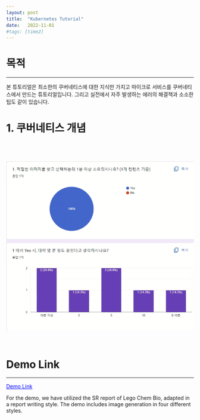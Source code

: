 ```yaml
---
layout: post
title:  "Kubernetes Tutorial"
date:   2022-11-01
#tags: [time2]
---
```


# 목적
---
본 튜토리얼은 최소한의 쿠버네티스에 대한 지식만 가지고 마이크로 서비스를 쿠버네티스에서 만드는 튜토리얼입니다. 
그리고 실전에서 자주 발생하는 에러의 해결책과 소소한 팁도 같이 있습니다. 


# 1. 쿠버네티스 개념 




#

<br>


</p>
<p align="center">
    <img width="800" src="/assets/2023/llm/survey1.png">
</p>

<br>

# Demo Link
---
<a href="http://report.jaewoo-so.online/" style="color: blue; text-decoration: underline;">Demo Link</a>

For the demo, we have utilized the SR report of Lego Chem Bio, adapted in a report writing style.
The demo includes image generation in four different styles.
<br>